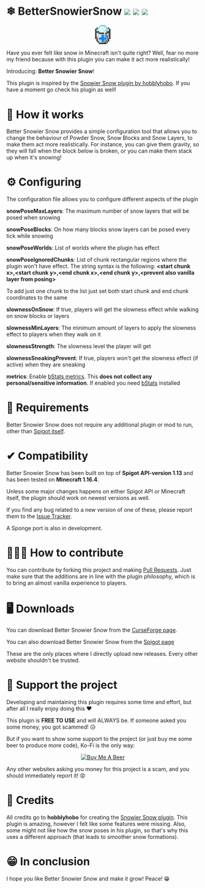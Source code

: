 # ❄ BetterSnowierSnow ![](https://img.shields.io/badge/Release-1.3-yellow) [![](https://img.shields.io/badge/Minecraft-1.20.2-success)](https://minecraft.net/) [![](http://cf.way2muchnoise.eu/full_446813_downloads.svg)](https://www.curseforge.com/minecraft/bukkit-plugins/better-snowier-snow)

<p align="center"><img align="center" style="width:10%; height:10%;" src="logo.png" alt="Better Snowier Snow Logo"/></p>

Have you ever felt like snow in Minecraft isn't quite right? Well, fear no more my friend because with this plugin you can make it act more realistically!

Introducing: **Better Snowier Snow**!

This plugin is inspired by the [Snowier Snow plugin by hobblyhobo](https://www.spigotmc.org/resources/snowiersnow.72213/). If you have a moment go check
his plugin as well!

# 🔧 How it works
Better Snowier Snow provides a simple configuration tool that allows you to change the behaviour of Powder Snow, Snow Blocks and Snow Layers, to make them act more realistically.
For instance, you can give them gravity, so they will fall when the block below is broken, or you can make them stack up when it's snowing!

# ⚙ Configuring
The configuration file allows you to configure different aspects of the plugin

**snowPoseMaxLayers**: The maximum number of snow layers that will be posed when snowing

**snowPoseBlocks**: On how many blocks snow layers can be posed every tick while snowing

**snowPoseWorlds**: List of worlds where the plugin has effect

**snowPoseIgnoredChunks**: List of chunk rectangular regions where the plugin won't have effect.
The string syntax is the following: **&lt;start chunk x&gt;,&lt;start chunk y&gt;,&lt;end chunk x&gt;,&lt;end chunk y&gt;,&lt;prevent also vanilla layer from posing&gt;**

To add just one chunk to the list just set both start chunk and end chunk coordinates to the same

**slownessOnSnow**: If true, players will get the slowness effect while walking on snow blocks or layers

**slownessMinLayers**: The minimum amount of layers to apply the slowness effect to players when they walk on it

**slownessStrength**: The slowness level the player will get

**slownessSneakingPrevent**: If true, players won't get the slowness effect (if active) when they are sneaking

**metrics**: Enable [bStats metrics](https://bstats.org/plugin/bukkit/Better%20Snowier%20Snow/9912). This **does not collect any personal/sensitive information**. If enabled you need [bStats](https://bstats.org/) installed

# 📜 Requirements
Better Snowier Snow does not require any additional plugin or mod to run, other than [Spigot itself](https://www.spigotmc.org/).

# ✔ Compatibility
Better Snowier Snow has been built on top of **Spigot API-version 1.13** and has been tested on **Minecraft 1.16.4**.

Unless some major changes happens on either Spigot API or Minecraft itself, the plugin should work on newest versions as well.

If you find any bug related to a new version of one of these, please report them to the [Issue Tracker](https://github.com/JimiIT92/BetterSnowierSnow/issues).

A Sponge port is also in development.

# 👨🏼‍💻 How to contribute
You can contribute by forking this project and making [Pull Requests](https://github.com/JimiIT92/BetterSnowierSnow/pulls). Just make sure
that the additions are in line with the plugin philosophy, which is to bring an almost vanilla experience to players.


# 🖥 Downloads

You can download Better Snowier Snow from the [CurseForge page](https://www.curseforge.com/minecraft/bukkit-plugins/better-snowier-snow).

You can also download Better Snowier Snow from the [Spigot page](https://www.spigotmc.org/resources/better-snowier-snow.89028/)

These are the only places where I directly upload new releases. Every other website shouldn't be trusted.

# 🍺 Support the project
Developing and maintaining this plugin requires some time and effort, but after all I really enjoy doing this ❤

This plugin is **FREE TO USE** and will ALWAYS be. If someone asked you some money, you got scammed! 😥 

But if you want to show some support to the project (or just buy me some beer to produce more code), Ko-Fi is the only way:

<p align="center"><a href="https://ko-fi.com/jimi_" target="_blank"><img src="https://uploads-ssl.webflow.com/5c14e387dab576fe667689cf/61e11d503cc13747866d338b_Button-2.png" width=660 height=100 alt="Buy Me A Beer"></a></p>

Any other websites asking you money for this project is a scam, and you should immediately report it! 😡

# 📖 Credits
All credits go to **hobblyhobo** for creating the [Snowier Snow plugin](https://www.spigotmc.org/resources/snowiersnow.72213/).
This plugin is amazing, however I felt like some features were missing. Also, some might not like how the snow poses in his plugin,
so that's why this uses a different approach (that leads to smoother snow formations).

# 😁 In conclusion

I hope you like Better Snowier Snow and make it grow! Peace! 😁
